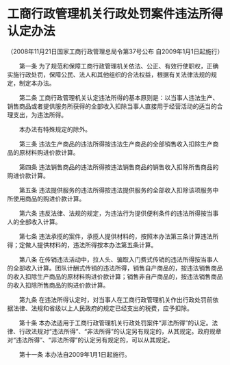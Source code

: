# 工商行政管理机关行政处罚案件违法所得认定办法

（2008年11月21日国家工商行政管理总局令第37号公布 自2009年1月1日起施行）

 

　　第一条 为了规范和保障工商行政管理机关依法、公正、有效行使职权，正确实施行政处罚，保障公民、法人和其他组织的合法权益，根据有关法律法规的规定，制定本办法。

　　第二条 工商行政管理机关认定违法所得的基本原则是：以当事人违法生产、销售商品或者提供服务所获得的全部收入扣除当事人直接用于经营活动的适当的合理支出，为违法所得。

　　本办法有特殊规定的除外。

　　第三条 违法生产商品的违法所得按违法生产商品的全部销售收入扣除生产商品的原材料购进价款计算。

　　第四条 违法销售商品的违法所得按违法销售商品的销售收入扣除所售商品的购进价款计算。

　　第五条 违法提供服务的违法所得按违法提供服务的全部收入扣除该项服务中所使用商品的购进价款计算。

　　第六条 违反法律、法规的规定，为违法行为提供便利条件的违法所得按当事人的全部收入计算。

　　第七条 违法承揽的案件，承揽人提供材料的，按照本办法第三条计算违法所得；定做人提供材料的，违法所得按本办法第五条计算。

　　第八条 在传销违法活动中，拉人头、骗取入门费式传销的违法所得按当事人的全部收入计算。团队计酬式传销的违法所得，销售自产商品的，按违法销售商品的收入扣除生产商品的原材料购进价款计算；销售非自产商品的，按违法销售商品的收入扣除所售商品的购进价款计算。

　　第九条 在违法所得认定时，对当事人在工商行政管理机关作出行政处罚前依据法律、法规和省级以上人民政府的规定已经支出的税费，应予扣除。

　　第十条 本办法适用于工商行政管理机关行政处罚案件“非法所得”的认定。法律、行政法规对“违法所得”、“非法所得”的认定另有规定的，从其规定。政府规章对“违法所得”、“非法所得”的认定另有规定的，可以从其规定。

　　第十一条 本办法自2009年1月1日起施行。